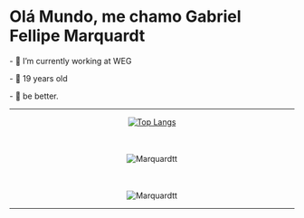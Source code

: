 # Olá Mundo, me chamo Gabriel Fellipe Marquardt

  <p>- 💼 I’m currently working at WEG
  <p>- 🎈 19 years old
  <p>- 🥇 be better.
  
  <hr>


<div align="center">

  [![Top Langs](https://github-readme-stats.vercel.app/api/top-langs/?username=Marquardtt&layout=compact)](https://github.com/anuraghazra/github-readme-stats)
</div>
  <div><br/>

  <div align="center" style="display: inline_block"><br>
  <img align="center" alt="Marquardtt" height="" width="" src="https://skillicons.dev/icons?i=,js,ts,java,spring,nextjs,tailwind,html,css,)](https://skillicons.dev">
  </div>
<br>
<!-- <div align="center" style="display: inline_block"> -->
<!--   <p><img align="center" src="https://github-readme-streak-stats.herokuapp.com/?user=Marquardtt&" alt="Marquardtt" /></p> -->
<!-- </div> -->
<br>
  <p align="center" style="display: inline_block"> <img src="https://komarev.com/ghpvc/?username=Marquardtt&label=Profile%20views&color=0e75b6&style=flat" alt="Marquardtt" /p>
  </div>
<div align="center">
  
</div>
  <hr>


